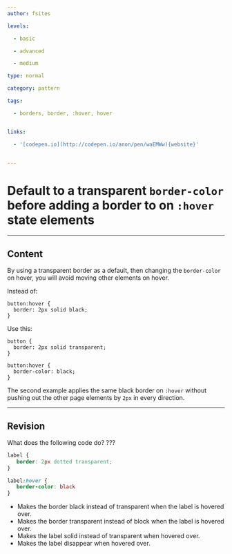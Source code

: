 ```yaml
---
author: fsites

levels:

  - basic

  - advanced

  - medium

type: normal

category: pattern

tags:

  - borders, border, :hover, hover


links:

  - '[codepen.io](http://codepen.io/anon/pen/waEMWw){website}'


---
```


# Default to a transparent `border-color` before adding a border to on `:hover` state elements

---
## Content

By using a transparent border as a default, then changing the `border-color` on hover, you will avoid moving other elements on hover.

Instead of:

```
button:hover {
  border: 2px solid black;
}
```

Use this:
```
button {
  border: 2px solid transparent;
}

button:hover {
  border-color: black;
}
```
The second example applies the same black border on `:hover` without pushing out the other page elements by `2px` in every direction.

---
## Revision

What does the following code do? ???
```css
label {
   border: 2px dotted transparent;
}

label:hover {
   border-color: black
}
```

* Makes the border black instead of transparent when the label is hovered over.
* Makes the border transparent instead of block when the label is hovered over.
* Makes the label solid instead of transparent when hovered over.
* Makes the label disappear when hovered over.

